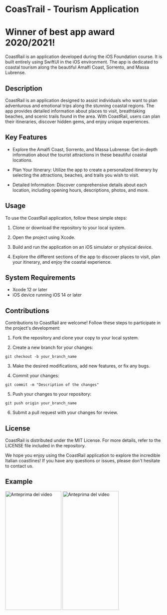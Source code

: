 # CoasTrail - Tourism Application
# Winner of best app award 2020/2021!

CoastRail is an application developed during the iOS Foundation course. It is built entirely using SwiftUI in the iOS environment. The app is dedicated to coastal tourism along the beautiful Amalfi Coast, Sorrento, and Massa Lubrense.

## Description

CoastRail is an application designed to assist individuals who want to plan adventurous and emotional trips along the stunning coastal regions. The app provides detailed information about places to visit, breathtaking beaches, and scenic trails found in the area. With CoastRail, users can plan their itineraries, discover hidden gems, and enjoy unique experiences.

## Key Features

- Explore the Amalfi Coast, Sorrento, and Massa Lubrense: Get in-depth information about the tourist attractions in these beautiful coastal locations.

- Plan Your Itinerary: Utilize the app to create a personalized itinerary by selecting the attractions, beaches, and trails you wish to visit.

- Detailed Information: Discover comprehensive details about each location, including opening hours, descriptions, photos, and more.

## Usage

To use the CoastRail application, follow these simple steps:

1. Clone or download the repository to your local system.

2. Open the project using Xcode.

3. Build and run the application on an iOS simulator or physical device.

4. Explore the different sections of the app to discover places to visit, plan your itinerary, and enjoy the coastal experience.

## System Requirements

- Xcode 12 or later
- iOS device running iOS 14 or later

## Contributions

Contributions to CoastRail are welcome! Follow these steps to participate in the project's development:

1. Fork the repository and clone your copy to your local system.

2. Create a new branch for your changes:
```
git checkout -b your_branch_name
```

3. Make the desired modifications, add new features, or fix any bugs.

4. Commit your changes:
```
git commit -m "Description of the changes"
```

5. Push your changes to your repository:
```
git push origin your_branch_name
```

6. Submit a pull request with your changes for review.

## License

CoastRail is distributed under the MIT License. For more details, refer to the LICENSE file included in the repository.

We hope you enjoy using the CoastRail application to explore the incredible Italian coastlines! If you have any questions or issues, please don't hesitate to contact us.

## Example

<a href="https://streamable.com/e/sohyok" target="_blank"><img src="https://i.ibb.co/5TdrGLZ/11.jpg" alt="Anteprima del video" width="180" height="380" border="0"></a>
<a href="https://streamable.com/7xjf3z" target="_blank"><img src="https://ibb.co/px9nLQ8" alt="Anteprima del video" width="180" height="380" border="0"></a>
